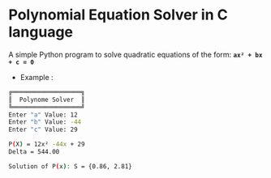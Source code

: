 # Polynomial Equation Solver in C language

A simple Python program to solve quadratic equations of the form:
__`ax² + bx + c = 0`__

- Example : 
```bash
╔═══════════════════╗
║  Polynome Solver  ║
╚═══════════════════╝
Enter "a" Value: 12
Enter "b" Value: -44
Enter "c" Value: 29

P(X) = 12x² -44x + 29
Delta = 544.00

Solution of P(x): S = {0.86, 2.81}

```
